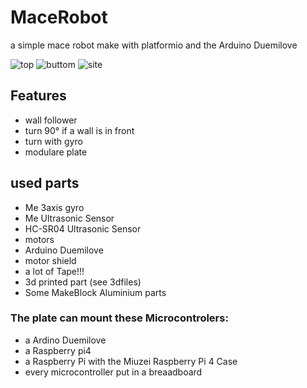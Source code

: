# MaceRobot
a simple mace robot make with platformio and the Arduino Duemilove


![top](https://github.com/Ztirom45/MaceRobot/blob/main/img/top.png)
![buttom](https://github.com/Ztirom45/MaceRobot/blob/main/img/front.png)
![site](https://github.com/Ztirom45/MaceRobot/blob/main/site.png)


## Features

- wall follower
- turn 90° if a wall is in front
- turn with gyro
- modulare plate

## used parts
- Me 3axis gyro
- Me Ultrasonic Sensor
- HC-SR04 Ultrasonic Sensor
- motors
- Arduino Duemilove
- motor shield
- a lot of Tape!!!
- 3d printed part (see 3dfiles)
- Some MakeBlock Aluminium parts

### The plate can mount these Microcontrolers:
- a Ardino Duemilove
- a Raspberry pi4
- a Raspberry Pi with the Miuzei Raspberry Pi 4 Case
- every microcontroller put in a breaadboard

